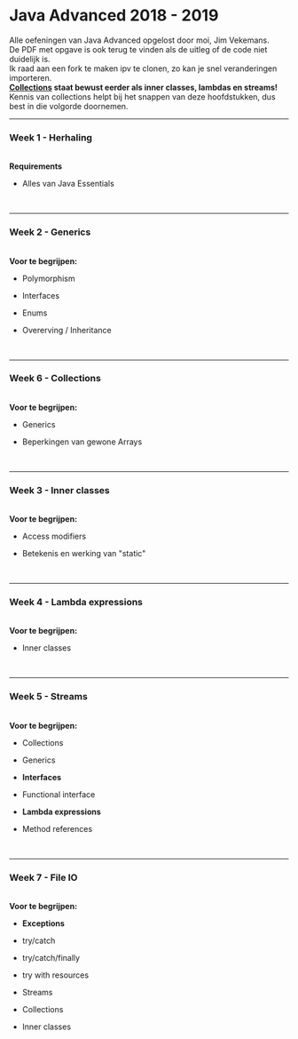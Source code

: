 # Java Advanced 2018 - 2019
Alle oefeningen van Java Advanced opgelost door moi, Jim Vekemans. <br>
De PDF met opgave is ook terug te vinden als de uitleg of de code niet duidelijk is. <br>
Ik raad aan een fork te maken ipv te clonen, zo kan je snel veranderingen importeren. <br>
<b><u>Collections</u> staat bewust eerder als inner classes, lambdas en streams!</b> <br>
Kennis van collections helpt bij het snappen van deze hoofdstukken, dus best in die volgorde doornemen.
<hr>
<h3>Week 1 - Herhaling</h3><br>
<b>Requirements</b><br>

- Alles van Java Essentials

<br><hr><h3>Week 2 - Generics</h3> <br>
<b>Voor te begrijpen:</b><br>

- Polymorphism <br>

- Interfaces <br>

- Enums <br>

- Overerving / Inheritance

<br><hr><h3>Week 6 - Collections</h3> <br>
<b>Voor te begrijpen:</b><br>

- Generics <br>

- Beperkingen van gewone Arrays

<br><hr><h3>Week 3 - Inner classes</h3> <br>
<b>Voor te begrijpen:</b><br>

- Access modifiers <br>

- Betekenis en werking van "static"

<br><hr><h3>Week 4 - Lambda expressions</h3> <br>
<b>Voor te begrijpen:</b><br>

- Inner classes

<br><hr><h3>Week 5 - Streams</h3> <br>
<b>Voor te begrijpen:</b><br>

- Collections<br>

- Generics<br>

- <b>Interfaces</b><br>

- Functional interface<br>

- <b>Lambda expressions</b><br>

- Method references

<br><hr><h3>Week 7 - File IO</h3> <br>
<b>Voor te begrijpen:</b><br>

- <b>Exceptions</b><br>

- try/catch<br>

- try/catch/finally<br>

- try with resources<br>

- Streams<br>

- Collections<br>

- Inner classes<br>
